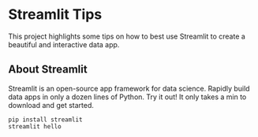 # Streamlit Tips
This project highlights some tips on how to best use Streamlit to create a beautiful and interactive data app.

## About Streamlit
Streamlit is an open-source app framework for data science. Rapidly build data apps in only a dozen lines of Python. Try it out! It only takes a min to download and get started.

```
pip install streamlit
streamlit hello
```
